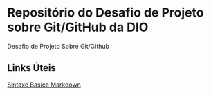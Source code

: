 # Repositório do Desafio de Projeto sobre Git/GitHub da DIO
Desafio de Projeto Sobre Git/Github

## Links Úteis

[Sintaxe Basica Markdown](https://www.markdownguide.org/basic-syntax/)
